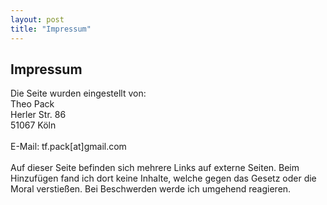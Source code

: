 ```yaml
---
layout: post
title: "Impressum"
---
```


<article>
  <h1 class="lowercase">Impressum</h1>
  <p>
  	Die Seite wurden eingestellt von: <br />
  	Theo Pack <br />
  	Herler Str. 86 <br />
  	51067 Köln <br />
  	<br />
  	E-Mail: tf.pack[at]gmail.com <br />
  	<br />
  	Auf dieser Seite befinden sich mehrere Links auf externe Seiten. Beim Hinzufügen fand ich dort keine Inhalte, welche gegen das Gesetz oder die Moral verstießen.
Bei Beschwerden werde ich umgehend reagieren.
  </p>
</article>
